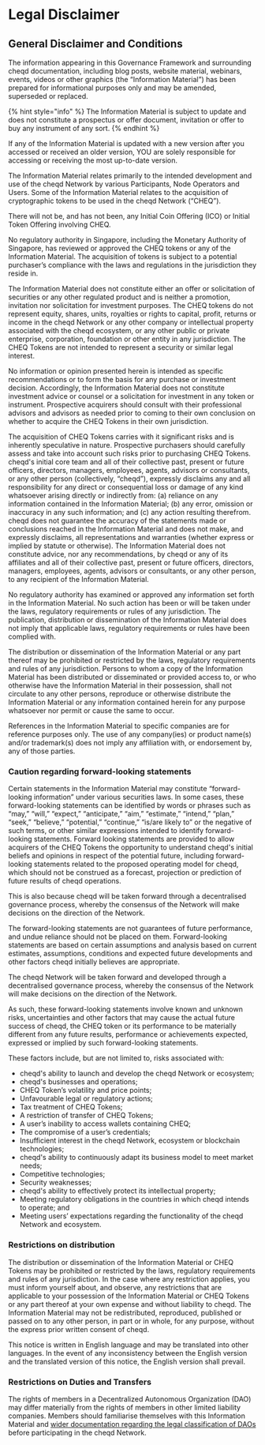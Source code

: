 # Legal Disclaimer

## General Disclaimer and Conditions

The information appearing in this Governance Framework and surrounding cheqd documentation, including blog posts, website material, webinars, events, videos or other graphics (the “Information Material”) has been prepared for informational purposes only and may be amended, superseded or replaced. 

{% hint style="info" %}
The Information Material is subject to update and does not constitute a prospectus or offer document, invitation or offer to buy any instrument of any sort.
{% endhint %}

If any of the Information Material is updated with a new version after you accessed or received an older version, YOU are solely responsible for accessing or receiving the most up-to-date version. 

The Information Material relates primarily to the intended development and use of the cheqd Network by various Participants, Node Operators and Users. Some of the Information Material relates to the acquisition of cryptographic tokens to be used in the cheqd Network (“CHEQ”). 

There will not be, and has not been, any Initial Coin Offering (ICO) or Initial Token Offering involving CHEQ. 

No regulatory authority in Singapore, including the Monetary Authority of Singapore, has reviewed or approved the CHEQ tokens or any of the Information Material. The acquisition of tokens is subject to a potential purchaser’s compliance with the laws and regulations in the jurisdiction they reside in.

The Information Material does not constitute either an offer or solicitation of securities or any other regulated product and is neither a promotion, invitation nor solicitation for investment purposes. The CHEQ tokens do not represent equity, shares, units, royalties or rights to capital, profit, returns or income in the cheqd Network or any other company or intellectual property associated with the cheqd ecosystem, or any other public or private enterprise, corporation, foundation or other entity in any jurisdiction. The CHEQ Tokens are not intended to represent a security or similar legal interest.

No information or opinion presented herein is intended as specific recommendations or to form the basis for any purchase or investment decision. Accordingly, the Information Material does not constitute investment advice or counsel or a solicitation for investment in any token or instrument. Prospective acquirers should consult with their professional advisors and advisors as needed prior to coming to their own conclusion on whether to acquire the CHEQ Tokens in their own jurisdiction.

The acquisition of CHEQ Tokens carries with it significant risks and is inherently speculative in nature. Prospective purchasers should carefully assess and take into account such risks prior to purchasing CHEQ Tokens. cheqd's initial core team and all of their collective past, present or future officers, directors, managers, employees, agents, advisors or consultants, or any other person (collectively, “cheqd”), expressly disclaims any and all responsibility for any direct or consequential loss or damage of any kind whatsoever arising directly or indirectly from: (a) reliance on any information contained in the Information Material; (b) any error, omission or inaccuracy in any such information; and (c) any action resulting therefrom. cheqd does not guarantee the accuracy of the statements made or conclusions reached in the Information Material and does not make, and expressly disclaims, all representations and warranties (whether express or implied by statute or otherwise). The Information Material does not constitute advice, nor any recommendations, by cheqd or any of its affiliates and all of their collective past, present or future officers, directors, managers, employees, agents, advisors or consultants, or any other person, to any recipient of the Information Material.

No regulatory authority has examined or approved any information set forth in the Information Material. No such action has been or will be taken under the laws, regulatory requirements or rules of any jurisdiction. The publication, distribution or dissemination of the Information Material does not imply that applicable laws, regulatory requirements or rules have been complied with.

The distribution or dissemination of the Information Material or any part thereof may be prohibited or restricted by the laws, regulatory requirements and rules of any jurisdiction. Persons to whom a copy of the Information Material has been distributed or disseminated or provided access to, or who otherwise have the Information Material in their possession, shall not circulate to any other persons, reproduce or otherwise distribute the Information Material or any information contained herein for any purpose whatsoever nor permit or cause the same to occur.

References in the Information Material to specific companies are for reference purposes only. The use of any company(ies) or product name(s) and/or trademark(s) does not imply any affiliation with, or endorsement by, any of those parties.

### **Caution regarding forward-looking statements**

Certain statements in the Information Material may constitute “forward-looking information” under various securities laws. In some cases, these forward-looking statements can be identified by words or phrases such as “may,” “will,” “expect,” “anticipate,” “aim,” “estimate,” “intend,” “plan,” “seek,” “believe,” “potential,” “continue,” “is/are likely to” or the negative of such terms, or other similar expressions intended to identify forward-looking statements. Forward looking statements are provided to allow acquirers of the CHEQ Tokens the opportunity to understand cheqd's initial beliefs and opinions in respect of the potential future, including forward-looking statements related to the proposed operating model for cheqd, which should not be construed as a forecast, projection or prediction of future results of cheqd operations.

This is also because cheqd will be taken forward through a decentralised governance process, whereby the consensus of the Network will make decisions on the direction of the Network. 

The forward-looking statements are not guarantees of future performance, and undue reliance should not be placed on them. Forward-looking statements are based on certain assumptions and analysis based on current estimates, assumptions, conditions and expected future developments and other factors cheqd initially believes are appropriate. 

The cheqd Network will be taken forward and developed through a decentralised governance process, whereby the consensus of the Network will make decisions on the direction of the Network. 

As such, these forward-looking statements involve known and unknown risks, uncertainties and other factors that may cause the actual future success of cheqd, the CHEQ token or its performance to be materially different from any future results, performance or achievements expected, expressed or implied by such forward-looking statements. 

These factors include, but are not limited to, risks associated with:

* cheqd's ability to launch and develop the cheqd Network or ecosystem;
* cheqd's businesses and operations;
* CHEQ Token’s volatility and price points;
* Unfavourable legal or regulatory actions;
* Tax treatment of CHEQ Tokens;
* A restriction of transfer of CHEQ Tokens;
* A user’s inability to access wallets containing CHEQ;
* The compromise of a user’s credentials;
* Insufficient interest in the cheqd Network, ecosystem or blockchain technologies;
* cheqd's ability to continuously adapt its business model to meet market needs;
* Competitive technologies;
* Security weaknesses;
* cheqd's ability to effectively protect its intellectual property;
* Meeting regulatory obligations in the countries in which cheqd intends to operate; and
* Meeting users’ expectations regarding the functionality of the cheqd Network and ecosystem.

### **Restrictions on distribution**

The distribution or dissemination of the Information Material or CHEQ Tokens may be prohibited or restricted by the laws, regulatory requirements and rules of any jurisdiction. In the case where any restriction applies, you must inform yourself about, and observe, any restrictions that are applicable to your possession of the Information Material or CHEQ Tokens or any part thereof at your own expense and without liability to cheqd. The Information Material may not be redistributed, reproduced, published or passed on to any other person, in part or in whole, for any purpose, without the express prior written consent of cheqd.

This notice is written in English language and may be translated into other languages. In the event of any inconsistency between the English version and the translated version of this notice, the English version shall prevail.

### Restrictions on Duties and Transfers

The rights of members in a Decentralized Autonomous Organization (DAO) may differ materially from the rights of members in other limited liability companies. Members should familiarise themselves with this Information Material and [wider documentation regarding the legal classification of DAOs](https://www.lextechinstitute.ch/wp-content/uploads/2021/06/DAO-Model-Law.pdf) before participating in the cheqd Network.



###

##
